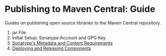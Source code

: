 # Publishing to Maven Central: Guide
Guides on publishing open source libraries to the Maven Central repository. 

1. jar File
2. Initial Setup: Sonatype Account and GPG Key
3. [Sonatype's Metadata and Content Requirements](https://github.com/huskydj1/Publishing-to-Maven-Central_Explanation/blob/main/Sonatype-Package-Requirements.md)
4. [Deploying and Releasing Components](https://github.com/ewang26/publishing_to_maven/blob/main/Deploying_to_Sonatype.md)
